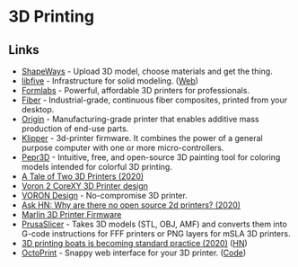 # 3D Printing

## Links

- [ShapeWays](https://www.shapeways.com/) - Upload 3D model, choose materials and get the thing.
- [libfive](https://github.com/libfive/libfive) - Infrastructure for solid modeling. ([Web](https://libfive.com/))
- [Formlabs](https://formlabs.com/) - Powerful, affordable 3D printers for professionals.
- [Fiber](https://www.desktopmetal.com/) - Industrial-grade, continuous fiber composites, printed from your desktop.
- [Origin](https://www.origin.io) - Manufacturing-grade printer that enables additive mass production of end-use parts.
- [Klipper](https://github.com/KevinOConnor/klipper) - 3d-printer firmware. It combines the power of a general purpose computer with one or more micro-controllers.
- [Pepr3D](https://github.com/tomasiser/pepr3d) - Intuitive, free, and open-source 3D painting tool for coloring models intended for colorful 3D printing.
- [A Tale of Two 3D Printers (2020)](https://blog.jessfraz.com/post/a-tale-of-two-3d-printers/)
- [Voron 2 CoreXY 3D Printer design](https://github.com/VoronDesign/Voron-2)
- [VORON Design](http://vorondesign.com/) - No-compromise 3D printer.
- [Ask HN: Why are there no open source 2d printers? (2020)](https://news.ycombinator.com/item?id=24786721)
- [Marlin 3D Printer Firmware](https://github.com/MarlinFirmware/Marlin)
- [PrusaSlicer](https://github.com/prusa3d/PrusaSlicer) - Takes 3D models (STL, OBJ, AMF) and converts them into G-code instructions for FFF printers or PNG layers for mSLA 3D printers.
- [3D printing boats is becoming standard practice (2020)](https://www.3dprintingmedia.network/3d-printing-boats-is-becoming-standard-practice/) ([HN](https://news.ycombinator.com/item?id=25492406))
- [OctoPrint](https://octoprint.org/) - Snappy web interface for your 3D printer. ([Code](https://github.com/OctoPrint/OctoPrint))
